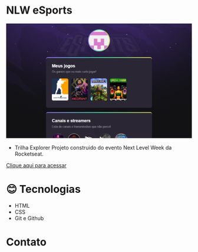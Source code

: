 # NLW eSports 
![preview](./.github/preview.png)
- Trilha Explorer
Projeto construido do evento Next Level Week da Rocketseat.

[Clique aqui para acessar](https://LeonardoJustino.github.io/nlw-esports-explorer)
# 😊 Tecnologias
- HTML
- CSS
- Git e Github

# Contato
